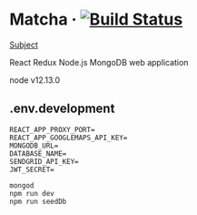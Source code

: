 # Matcha &middot; [![Build Status](https://travis-ci.com/sevngo/matcha.svg?branch=master)](https://travis-ci.com/sevngo/matcha)

[Subject](https://github.com/sevngo/Matcha/blob/master/subject.pdf)

React Redux Node.js MongoDB web application

node v12.13.0

## .env.development

```
REACT_APP_PROXY_PORT=
REACT_APP_GOOGLEMAPS_API_KEY=
MONGODB_URL=
DATABASE_NAME=
SENDGRID_API_KEY=
JWT_SECRET=
```

```
mongod
npm run dev
npm run seedDb
```
